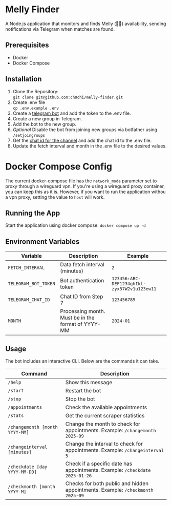 # Melly Finder

A Node.js application that monitors and finds Melly (🍆👕) availability, sending notifications via Telegram when matches are found.

## Prerequisites

- Docker
- Docker Compose

## Installation

1. Clone the Repository:  
    `git clone git@github.com:ch0chi/melly-finder.git`
2. Create .env file  
    `cp .env.example .env`
3. Create a [telegram bot](https://gist.github.com/nafiesl/4ad622f344cd1dc3bb1ecbe468ff9f8a#create-a-telegram-bot-and-get-a-bot-token) and add the token to the .env file.
4. Create a new group in Telegram.
5. Add the bot to the new group.
6. *Optional* Disable the bot from joining new groups via botfather using `/setjoingroups`
7. Get the [chat id for the channel](https://gist.github.com/nafiesl/4ad622f344cd1dc3bb1ecbe468ff9f8a#get-chat-id-for-a-channel) and add the chat id to the .env file.
8. Update the fetch interval and month in the .env file to the desired values.

# Docker Compose Config
The current docker-compose file has the `network_mode` parameter set to proxy through a wireguard vpn. If you're using
a wireguard proxy container, you can keep this as it is. However, if you want to run the application withou a vpn proxy,
setting the value to `host` will work.


## Running the App
Start the application using docker compose:
`docker compose up -d`

## Environment Variables
| Variable             | Description                                        | Example                                     |
|----------------------|----------------------------------------------------|---------------------------------------------|
| `FETCH_INTERVAL`     | Data fetch interval (minutes)                      | `2`                                         |
| `TELEGRAM_BOT_TOKEN` | Bot authentication token                           | `123456:ABC-DEF1234ghIkl-zyx57W2v1u123ew11` |
| `TELEGRAM_CHAT_ID`   | Chat ID from Step 7                                | `123456789`                                 |
| `MONTH`              | Processing month. Must be in the format of YYYY-MM | `2024-01`                                   |

## Usage
The bot includes an interactive CLI. Below are the commands it can take.

| Command                        | Description                                                                    |
|--------------------------------|--------------------------------------------------------------------------------|
| `/help`                        | Show this message                                                              |
| `/start`                       | Restart the bot                                                                |
| `/stop`                        | Stop the bot                                                                   |
| `/appointments`                | Check the available appointments                                               |
| `/stats`                       | Get the current scraper statistics                                             |
| `/changemonth [month YYYY-MM]` | Change the month to check for appointments. Example: `/changemonth 2025-09`    |
| `/changeinterval [minutes]`    | Change the interval to check for appointments. Example: `/changeinterval 5`    |
| `/checkdate [day YYYY-MM-DD]`  | Check if a specific date has appointments. Example: `/checkdate 2025-01-26`    |
| `/checkmonth [month YYYY-M]`   | Checks for both public and hidden appointments. Example: `/checkmonth 2025-09` |